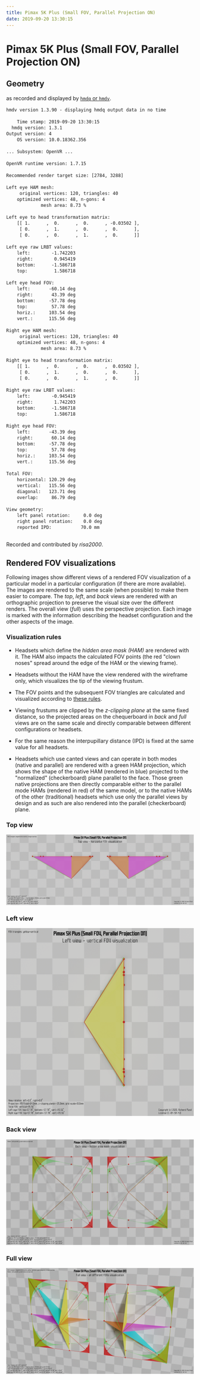 ```yaml
---
title: Pimax 5K Plus (Small FOV, Parallel Projection ON)
date: 2019-09-20 13:30:15
---
```

# Pimax 5K Plus (Small FOV, Parallel Projection ON)

## Geometry

as recorded and displayed by [`hmdq` or `hmdv`](https://github.com/risa2000/hmdq).
```
hmdv version 1.3.90 - displaying hmdq output data in no time

    Time stamp: 2019-09-20 13:30:15
  hmdq version: 1.3.1
Output version: 4
    OS version: 10.0.18362.356

... Subsystem: OpenVR ...

OpenVR runtime version: 1.7.15

Recommended render target size: [2784, 3288]

Left eye HAM mesh:
     original vertices: 120, triangles: 40
    optimized vertices: 48, n-gons: 4
             mesh area: 8.73 %

Left eye to head transformation matrix:
    [[ 1.      ,  0.      ,  0.      , -0.03502 ],
     [ 0.      ,  1.      ,  0.      ,  0.      ],
     [ 0.      ,  0.      ,  1.      ,  0.      ]]

Left eye raw LRBT values:
    left:        -1.742203
    right:        0.945419
    bottom:      -1.586718
    top:          1.586718

Left eye head FOV:
    left:       -60.14 deg
    right:       43.39 deg
    bottom:     -57.78 deg
    top:         57.78 deg
    horiz.:     103.54 deg
    vert.:      115.56 deg

Right eye HAM mesh:
     original vertices: 120, triangles: 40
    optimized vertices: 48, n-gons: 4
             mesh area: 8.73 %

Right eye to head transformation matrix:
    [[ 1.      ,  0.      ,  0.      ,  0.03502 ],
     [ 0.      ,  1.      ,  0.      ,  0.      ],
     [ 0.      ,  0.      ,  1.      ,  0.      ]]

Right eye raw LRBT values:
    left:        -0.945419
    right:        1.742203
    bottom:      -1.586718
    top:          1.586718

Right eye head FOV:
    left:       -43.39 deg
    right:       60.14 deg
    bottom:     -57.78 deg
    top:         57.78 deg
    horiz.:     103.54 deg
    vert.:      115.56 deg

Total FOV:
    horizontal: 120.29 deg
    vertical:   115.56 deg
    diagonal:   123.71 deg
    overlap:     86.79 deg

View geometry:
    left panel rotation:     0.0 deg
    right panel rotation:    0.0 deg
    reported IPD:           70.0 mm


```
Recorded and contributed by _risa2000_.

## Rendered FOV visualizations

Following images show different views of a rendered FOV visualization of a
particular model in a particular configuration (if there are more available).
The images are rendered to the same scale (when possible) to make them easier
to compare. The _top_, _left_, and _back_ views are rendered with an
orthographic projection to preserve the visual size over the different renders.
The overall view (_full_) uses the perspective projection. Each image is marked
with the information describing the headset configuration and the other aspects
of the image.

### Visualization rules

* Headsets which define the _hidden area mask (HAM)_ are rendered with it. The
  HAM also impacts the calculated FOV points (the red "clown noses" spread
  around the edge of the HAM or the viewing frame).

* Headsets without the HAM have the view rendered with the wireframe only, which
  visualizes the tip of the viewing frustum.

* The FOV points and the subsequent FOV triangles are calculated and visualized
  according to [these
  rules](https://risa2000.github.io/vrdocs/docs/hmd_fov_calculation).

* Viewing frustums are clipped by the _z-clipping plane_ at the same fixed
  distance, so the projected areas on the chequerboard in _back_ and _full_
  views are on the same scale and directly comparable between different
  configurations or headsets.

* For the same reason the interpupillary distance (IPD) is fixed at the same
  value for all headsets.

* Headsets which use canted views and can operate in both modes (native and
  parallel) are rendered with a green HAM projection, which shows the shape of
  the native HAM (rendered in blue) projected to the "normalized"
  (checkerboard) plane parallel to the face. Those green native projections are
  then directly comparable either to the parallel mode HAMs (rendered in red)
  of the same model, or to the native HAMs of the other (traditional) headsets
  which use only the parallel views by design and as such are also rendered
  into the parallel (checkerboard) plane.

### Top view
[![Pimax 5K Plus (Small FOV, Parallel Projection ON) - top view](../images/Pimax5KPlus_Small_PP_top.dmx.png)](../images/Pimax5KPlus_Small_PP_top.dmx.png)

### Left view
[![Pimax 5K Plus (Small FOV, Parallel Projection ON) - left view](../images/Pimax5KPlus_Small_PP_left.dmx.png)](../images/Pimax5KPlus_Small_PP_left.dmx.png)

### Back view
[![Pimax 5K Plus (Small FOV, Parallel Projection ON) - back view](../images/Pimax5KPlus_Small_PP_back.dmx.png)](../images/Pimax5KPlus_Small_PP_back.dmx.png)

### Full view
[![Pimax 5K Plus (Small FOV, Parallel Projection ON) - full view](../images/Pimax5KPlus_Small_PP_over.dmx.png)](../images/Pimax5KPlus_Small_PP_over.dmx.png)

